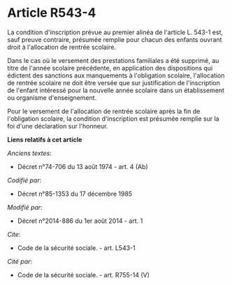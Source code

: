 # Article R543-4

La condition d'inscription prévue au premier alinéa de l'article L. 543-1 est, sauf preuve contraire, présumée remplie pour
chacun des enfants ouvrant droit à l'allocation de rentrée scolaire. 

Dans le cas où le versement des prestations familiales a été supprimé, au titre de l'année scolaire précédente, en
application des dispositions qui édictent des sanctions aux manquements à l'obligation scolaire, l'allocation de rentrée
scolaire ne doit être versée que sur justification de l'inscription de l'enfant intéressé pour la nouvelle année scolaire
dans un établissement ou organisme d'enseignement. 

Pour le versement de l'allocation de rentrée scolaire après la fin de l'obligation scolaire, la condition d'inscription est
présumée remplie sur la foi d'une déclaration sur l'honneur.

**Liens relatifs à cet article**

_Anciens textes_:

  - Décret n°74-706 du 13 août 1974 - art. 4 (Ab)

_Codifié par_:

  - Décret n°85-1353 du 17 décembre 1985

_Modifié par_:

  - Décret n°2014-886 du 1er août 2014 - art. 1

_Cite_:

  - Code de la sécurité sociale. - art. L543-1

_Cité par_:

  - Code de la sécurité sociale. - art. R755-14 (V)
